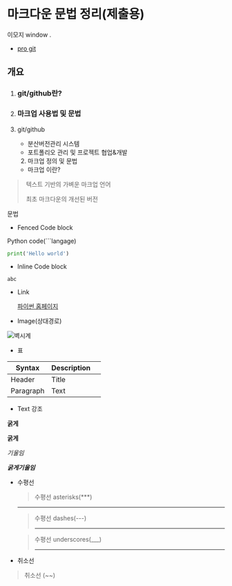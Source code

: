 # 마크다운 문법 정리(제출용)

이모지 window .
* [pro git](https://git-scm.com/book/en/v2) 


## 개요

1. ###  git/github란?

2. ### 마크업 사용법 및 문법 

    

   



1. git/github

   - 분산버전관리 시스템
   - 포트폴리오 관리 및 프로젝트 협업&개발

    

 	2. 마크업 정의 및 문법
     - 마크업 이란?

> ​				텍스트 기반의 가벼운 마크업 언어
>
> ​				최초 마크다운의 개선된 버전



문법

- Fenced Code block

Python code(```langage)

```python
print('Hello world')
```

- lnline Code block

`abc`

- Link

  [파이썬 홈페이지](https://www.python.org/)



- Image(상대경로)

![벽시계](제출1.assets/벽시계-16569923067682.jpg)



- 표

| Syntax    | Description |      |
| --------- | ----------- | ---- |
| Header    | Title       |      |
| Paragraph | Text        |      |

- Text 강조



**굵게**

__굵게__

*기울임*

***굵게기울임***



- 수평선

  > 수평선  asterisks(***)

  ***

  > 수평선 dashes(---)
  >
  > ---

  > 수평선 underscores(___)
  >
  > ___
  >
  > 

  



- 취소선

> 취소선 (~~)

